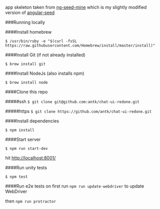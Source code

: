 app skeleton taken from [ng-seed-mine](https://github.com/antk/ng-seed-mine) which is my slightly modified version of [angular-seed](https://github.com/angular/angular-seed)

###Running locally

####Install homebrew

`$ /usr/bin/ruby -e "$(curl -fsSL https://raw.githubusercontent.com/Homebrew/install/master/install)"`

####Install Git (if not already installed)

`$ brew install git`

####Install NodeJs (also installs npm)

`$ brew install node`

####Clone this repo

#####ssh
```$ git clone git@github.com:antk/chat-ui-redone.git```

#####https
```$ git clone https://github.com/antk/chat-ui-redone.git```

####Install dependencies

```$ npm install```

####Start server

```$ npm run start-dev```

hit [http://localhost:8001/](http://localhost:8001/)

####Run unity tests

```$ npm test```

####Run e2e tests
on first run
```npm run update-webdriver```
to update WebDriver

then
```npm run protractor```
